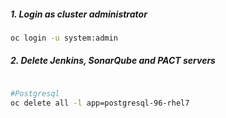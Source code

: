 ##### 1. Login as cluster administrator
```sh
oc login -u system:admin
```

##### 2. Delete Jenkins, SonarQube and PACT servers 

```sh

#Postgresql
oc delete all -l app=postgresql-96-rhel7
```
